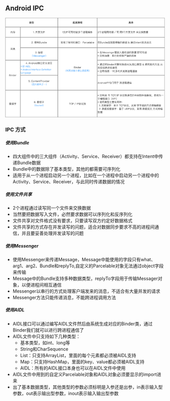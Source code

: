 ## Android IPC

![img](assets/android-ipc/aHR0cHM6Ly9pbWdjb252ZXJ0LmNzZG5pbWcuY24vYUhSMGNEb3ZMM1Z3Ykc5aFpDMXBiV0ZuWlhNdWFtbGhibk5vZFM1cGJ5OTFjR3h2WVdSZmFXMWhaMlZ6THprME5ETTJOUzB5TkRBM016QTBOemt3T1RBd1pXRTRMbkJ1Wnc.png)

### IPC 方式

##### 使用Bundle

- 四大组件中的三大组件（Activity、Service、Receiver）都支持在Intent中传递Bundle数据
- Bundle中的数据除了基本类型，其他的都需要可序列化
- 适用于从一个进程启动另一个进程，比如在一个进程中启动另一个进程中的Activity、Service、Receiver，与此同时传递数据的情况

##### 使用文件共享

- 2个进程通过读写同一个文件来交换数据
- 当然要把数据写入文件，必然要求数据可以序列化和反序列化
- 文件共享对文件格式没有要求，只要读写双方约定好数据格式
- 文件共享的方式存在并发读写的问题，适合对数据同步要求不高的进程间通信，并且要妥善处理并发读写的问题

##### 使用Messenger

- 使用Messenger来传递Message，Message中能使用的字段只有what、arg1、arg2、Bundle和replyTo,自定义的Parcelable对象无法通过object字段来传输
- Message中的Bundle支持多种数据类型，replyTo字段用于传输Messager对象，以便进程间相互通信
- Messenger以串行的方式处理客户端发来的消息，不适合有大量并发的请求
- Messenger方法只能传递消息，不能跨进程调用方法

##### 使用AIDL

- AIDL接口可以通过编写AIDL文件然后由系统生成对应的Binder类，通过Binder我们就可以进行跨进程通信了
- AIDL文件中只支持如下几种类型：
  - 基本类型，如int、long等
  - String和CharSequence
  - List：只支持ArrayList，里面的每个元素都必须被AIDL支持
  - Map：只支持HashMap，里面的key、value都必须被AIDL支持
  - AIDL：所有的AIDL接口本身也可以在AIDL文件中使用
- AIDL文件中用到的自定义Parcelable对象和AIDL对象必须要显示的import进来
- 出了基本数据类型，其他类型的参数必须标明是入参还是出参，in表示输入型参数，out表示输出型参数，inout表示输入输出型参数